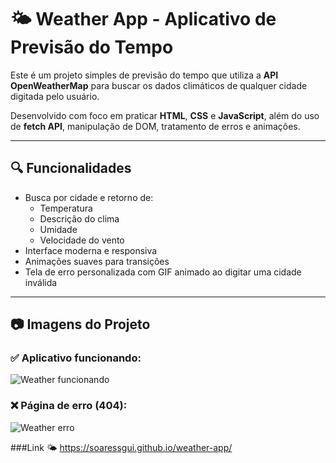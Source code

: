# 🌤️ Weather App - Aplicativo de Previsão do Tempo

Este é um projeto simples de previsão do tempo que utiliza a **API OpenWeatherMap** para buscar os dados climáticos de qualquer cidade digitada pelo usuário.

Desenvolvido com foco em praticar **HTML**, **CSS** e **JavaScript**, além do uso de **fetch API**, manipulação de DOM, tratamento de erros e animações.

---

## 🔍 Funcionalidades

- Busca por cidade e retorno de:
  - Temperatura
  - Descrição do clima
  - Umidade
  - Velocidade do vento
- Interface moderna e responsiva
- Animações suaves para transições
- Tela de erro personalizada com GIF animado ao digitar uma cidade inválida

---

## 📷 Imagens do Projeto

### ✅ Aplicativo funcionando:
![Weather funcionando](https://i.imgur.com/QhZl0W8.png)

### ❌ Página de erro (404):
![Weather erro](https://i.imgur.com/S8nnvOu.png)

###Link 🌤️
https://soaressgui.github.io/weather-app/
